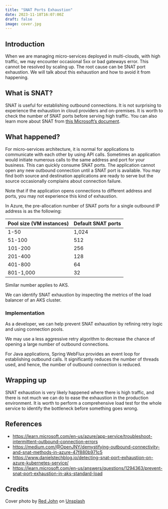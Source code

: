 ```yaml
---
title: "SNAT Ports Exhaustion"
date: 2023-11-18T16:07:00Z
draft: false
image: cover.jpg
---
```


## Introduction

When we are managing micro-services deployed in multi-clouds, with high traffic, we may encounter occasional 5xx or bad gateways error. This cannot be resolved by scaling up. The root cause can be SNAT port exhaustion. We will talk about this exhaustion and how to avoid it from happening.

## What is SNAT?

SNAT is useful for establishing outbound connections. It is not surprising to experience the exhaustion in cloud providers and on-premises. It is worth to check the number of SNAT ports before serving high traffic. You can also learn more about SNAT from [this Microsoft’s document](https://learn.microsoft.com/en-us/azure/load-balancer/load-balancer-outbound-connections).

## What happened?

For micro-services architecture, it is normal for applications to communicate with each other by using API calls. Sometimes an application would initiate numerous calls to the same address and port for your business. This can quickly consume SNAT ports. The application cannot open any new outbound connection until a SNAT port is available. You may find both source and destination applications are ready to serve but the source occasionally complains about connection failure.

Note that if the application opens connections to different address and ports, you may not experience this kind of exhaustion.

In Azure, the pre-allocation number of SNAT ports for a single outbound IP address is as the following:

| Pool size (VM instances) | Default SNAT ports |
| --- | --- |
| 1-50 | 1,024 |
| 51-100 | 512 |
| 101-200 | 256 |
| 201-400 | 128 |
| 401-800 | 64 |
| 801-1,000 | 32 |

Similar number applies to AKS.

We can identify SNAT exhaustion by inspecting the metrics of the load balancer of an AKS cluster.


### Implementation

As a developer, we can help prevent SNAT exhaustion by refining retry logic and using connection pools.

We may use a less aggressive retry algorithm to decrease the chance of opening a large number of outbound connections.

For Java applications, Spring WebFlux provides an event loop for establishing outbound calls. It significantly reduces the number of threads used, and hence, the number of outbound connection is reduced.

## Wrapping up

SNAT exhaustion is very likely happened where there is high traffic, and there is not much we can do to ease the exhaustion in the production environment. It is worth to perform a comprehensive load test for the whole service to identify the bottleneck before something goes wrong.

## References

- https://learn.microsoft.com/en-us/azure/app-service/troubleshoot-intermittent-outbound-connection-errors
- https://medium.com/@OpenJNY/demystifying-outbound-connectivity-and-snat-methods-in-azure-47f880b971c5
- https://www.danielstechblog.io/detecting-snat-port-exhaustion-on-azure-kubernetes-service/
- https://learn.microsoft.com/en-us/answers/questions/1294363/prevent-snat-port-exhaustion-in-aks-standard-load


## Credits

Cover photo by [Red John](https://unsplash.com/@redjohn45?utm_content=creditCopyText&utm_medium=referral&utm_source=unsplash) on [Unsplash](https://unsplash.com/photos/cars-on-road-during-night-time-S-NW-qIFGG4?utm_content=creditCopyText&utm_medium=referral&utm_source=unsplash)

  